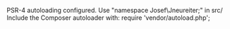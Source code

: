 PSR-4 autoloading configured. Use "namespace Josef\Jneureiter;" in src/
Include the Composer autoloader with: require 'vendor/autoload.php';